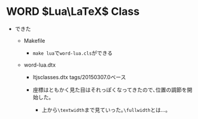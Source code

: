 WORD $Lua\LaTeX$ Class
===

- できた
	+ Makefile
		* `make lua`で`word-lua.cls`ができる

	+ word-lua.dtx
		* ltjsclasses.dtx tags/20150307.0ベース

		* 座標はともかく見た目はそれっぽくなってきたので､位置の調節を開始した｡
			- 上から`\textwidth`まで見ていった｡`\fullwidth`とは…｡
